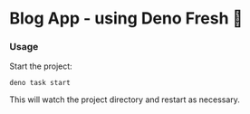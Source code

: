 # Blog App - using Deno Fresh 🍋

### Usage

Start the project:

```
deno task start
```

This will watch the project directory and restart as necessary.
